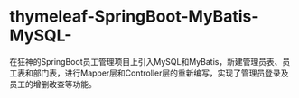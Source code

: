 # thymeleaf-SpringBoot-MyBatis-MySQL-
在狂神的SpringBoot员工管理项目上引入MySQL和MyBatis，新建管理员表、员工表和部门表，进行Mapper层和Controller层的重新编写，实现了管理员登录及员工的增删改查等功能。
